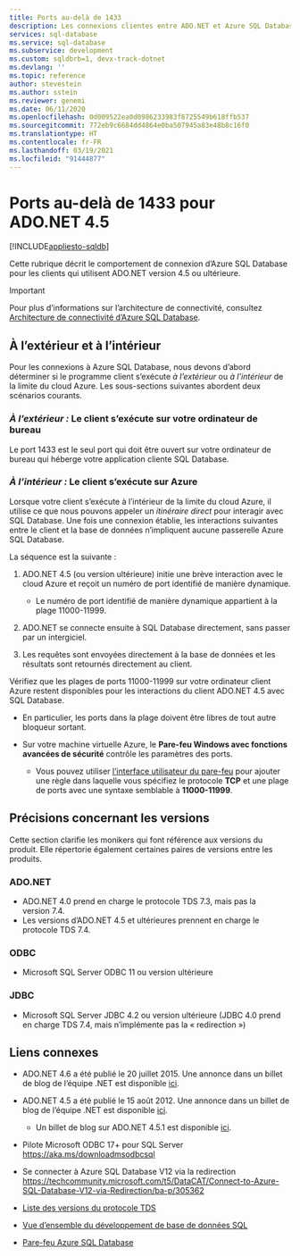 ```yaml
---
title: Ports au-delà de 1433
description: Les connexions clientes entre ADO.NET et Azure SQL Database peuvent ignorer le proxy et interagir directement avec la base de données en utilisant des ports autres que 1433.
services: sql-database
ms.service: sql-database
ms.subservice: development
ms.custom: sqldbrb=1, devx-track-dotnet
ms.devlang: ''
ms.topic: reference
author: stevestein
ms.author: sstein
ms.reviewer: genemi
ms.date: 06/11/2020
ms.openlocfilehash: 0d009522ea0d0986233983f8725549b618ffb537
ms.sourcegitcommit: 772eb9c6684dd4864e0ba507945a83e48b8c16f0
ms.translationtype: HT
ms.contentlocale: fr-FR
ms.lasthandoff: 03/19/2021
ms.locfileid: "91444877"
---
```

# <a name="ports-beyond-1433-for-adonet-45"></a>Ports au-delà de 1433 pour ADO.NET 4.5
[!INCLUDE[appliesto-sqldb](../includes/appliesto-sqldb.md)]

Cette rubrique décrit le comportement de connexion d’Azure SQL Database pour les clients qui utilisent ADO.NET version 4.5 ou ultérieure.

> [!IMPORTANT]
> Pour plus d’informations sur l’architecture de connectivité, consultez [Architecture de connectivité d’Azure SQL Database](connectivity-architecture.md).
>

## <a name="outside-vs-inside"></a>À l’extérieur et à l’intérieur

Pour les connexions à Azure SQL Database, nous devons d’abord déterminer si le programme client s’exécute *à l’extérieur* ou *à l’intérieur* de la limite du cloud Azure. Les sous-sections suivantes abordent deux scénarios courants.

### <a name="outside-client-runs-on-your-desktop-computer"></a>*À l’extérieur :* Le client s’exécute sur votre ordinateur de bureau

Le port 1433 est le seul port qui doit être ouvert sur votre ordinateur de bureau qui héberge votre application cliente SQL Database.

### <a name="inside-client-runs-on-azure"></a>*À l’intérieur :* Le client s’exécute sur Azure

Lorsque votre client s’exécute à l’intérieur de la limite du cloud Azure, il utilise ce que nous pouvons appeler un *itinéraire direct* pour interagir avec SQL Database. Une fois une connexion établie, les interactions suivantes entre le client et la base de données n’impliquent aucune passerelle Azure SQL Database.

La séquence est la suivante :

1. ADO.NET 4.5 (ou version ultérieure) initie une brève interaction avec le cloud Azure et reçoit un numéro de port identifié de manière dynamique.

   * Le numéro de port identifié de manière dynamique appartient à la plage 11000-11999.
2. ADO.NET se connecte ensuite à SQL Database directement, sans passer par un intergiciel.
3. Les requêtes sont envoyées directement à la base de données et les résultats sont retournés directement au client.

Vérifiez que les plages de ports 11000-11999 sur votre ordinateur client Azure restent disponibles pour les interactions du client ADO.NET 4.5 avec SQL Database.

* En particulier, les ports dans la plage doivent être libres de tout autre bloqueur sortant.
* Sur votre machine virtuelle Azure, le **Pare-feu Windows avec fonctions avancées de sécurité** contrôle les paramètres des ports.
  
  * Vous pouvez utiliser [l’interface utilisateur du pare-feu](/sql/sql-server/install/configure-the-windows-firewall-to-allow-sql-server-access) pour ajouter une règle dans laquelle vous spécifiez le protocole **TCP** et une plage de ports avec une syntaxe semblable à **11000-11999**.

## <a name="version-clarifications"></a>Précisions concernant les versions

Cette section clarifie les monikers qui font référence aux versions du produit. Elle répertorie également certaines paires de versions entre les produits.

### <a name="adonet"></a>ADO.NET

* ADO.NET 4.0 prend en charge le protocole TDS 7.3, mais pas la version 7.4.
* Les versions d’ADO.NET 4.5 et ultérieures prennent en charge le protocole TDS 7.4.

### <a name="odbc"></a>ODBC

* Microsoft SQL Server ODBC 11 ou version ultérieure

### <a name="jdbc"></a>JDBC

* Microsoft SQL Server JDBC 4.2 ou version ultérieure (JDBC 4.0 prend en charge TDS 7.4, mais n’implémente pas la « redirection »)

## <a name="related-links"></a>Liens connexes

* ADO.NET 4.6 a été publié le 20 juillet 2015. Une annonce dans un billet de blog de l’équipe .NET est disponible [ici](https://devblogs.microsoft.com/dotnet/announcing-net-framework-4-6/).
* ADO.NET 4.5 a été publié le 15 août 2012. Une annonce dans un billet de blog de l’équipe .NET est disponible [ici](https://devblogs.microsoft.com/dotnet/announcing-the-release-of-net-framework-4-5-rtm-product-and-source-code/).
  * Un billet de blog sur ADO.NET 4.5.1 est disponible [ici](https://devblogs.microsoft.com/dotnet/announcing-the-net-framework-4-5-1-preview/).

* Pilote Microsoft ODBC 17+ pour SQL Server https://aka.ms/downloadmsodbcsql

* Se connecter à Azure SQL Database V12 via la redirection https://techcommunity.microsoft.com/t5/DataCAT/Connect-to-Azure-SQL-Database-V12-via-Redirection/ba-p/305362

* [Liste des versions du protocole TDS](https://www.freetds.org/)
* [Vue d’ensemble du développement de base de données SQL](develop-overview.md)
* [Pare-feu Azure SQL Database](firewall-configure.md)

